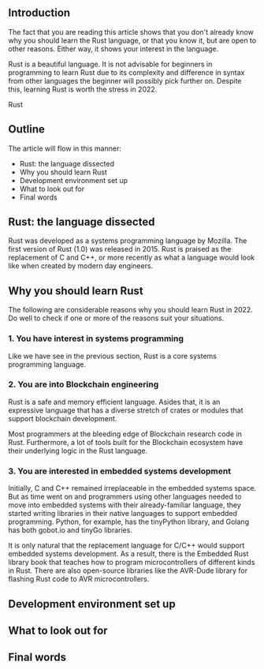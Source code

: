 ## Introduction
The fact that you are reading this article shows that you don't already know why
you should learn the Rust language, or that you know it, but are open to other 
reasons. Either way, it shows your interest in the language.

Rust is a beautiful language. It is not advisable for beginners in programming 
to learn Rust due to its complexity and difference in syntax from other 
languages the beginner will possibly pick further on. Despite this, learning
Rust is worth the stress in 2022.

Rust 
## Outline
The article will flow in this manner:
- Rust: the language dissected
- Why you should learn Rust
- Development environment set up
- What to look out for
- Final words

## Rust: the language dissected
Rust was developed as a systems programming language by Mozilla. The first 
version of Rust (1.0) was released in 2015. Rust is praised as the replacement
of C and C++, or more recently as what a language would look like when created
by modern day engineers.

## Why you should learn Rust
The following are considerable reasons why you should learn Rust in 2022. Do 
well to check if one or more of the reasons suit your situations.
### 1. You have interest in systems programming
Like we have see in the previous section, Rust is a core systems programming
language.
### 2. You are into Blockchain engineering
Rust is a safe and memory efficient language. Asides that, it is an expressive
language that has a diverse stretch of crates or modules that support blockchain
development. 

Most programmers at the bleeding edge of Blockchain research code in Rust. 
Furthermore, a lot of tools built for the Blockchain ecosystem have their 
underlying logic in the Rust language.

### 3. You are interested in embedded systems development
Initially, C and C++ remained irreplaceable in the embedded systems space. But as time went on
and programmers using other languages needed to move into embedded systems with their
already-familiar language, they started writing libraries in their native languages
to support embedded programming. Python, for example, has the tinyPython library, and Golang
has both gobot.io and tinyGo libraries.

It is only natural that the replacement language for C/C++ would support embedded systems 
development. As a result, there is the Embedded Rust library book that teaches how to program
microcontrollers of different kinds in Rust. There are also open-source libraries like the AVR-Dude library
for flashing Rust code to AVR microcontrollers.

## Development environment set up

## What to look out for

## Final words